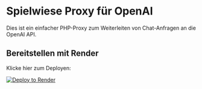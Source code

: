 # Spielwiese Proxy für OpenAI

Dies ist ein einfacher PHP-Proxy zum Weiterleiten von Chat-Anfragen an die OpenAI API.

## Bereitstellen mit Render

Klicke hier zum Deployen:

[![Deploy to Render](https://render.com/images/deploy-to-render-button.svg)](https://render.com/deploy?repo=https://github.com/render-example/spielwiese-openai-proxy)

